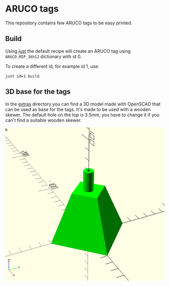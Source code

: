 # ARUCO tags

This repository contains few ARUCO tags to be easy printed.

## Build

Using [just](https://just.systems/) the default recipe will create an
ARUCO tag using `ARUCO_MIP_36h12` dictionary with id 0.

To create a different id, for example id 1, use:

```
just id=1 build
```

## 3D base for the tags

In the [extras](extras) directory you can find a 3D model made with OpenSCAD
that can be used as base for the tags. It's made to be used with a wooden
skewer. The default hole on the top is 3.5mm, you have to change it if you
can't find a suitable wooden skewer.

![3D base model](extras/base.png)

